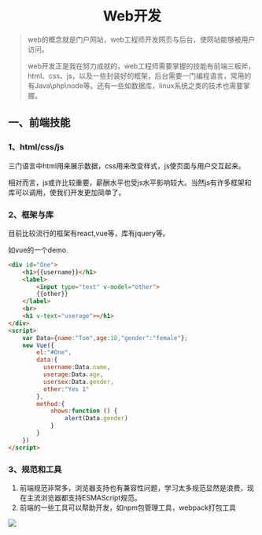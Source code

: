 # <center>Web开发</center>

> web的概念就是门户网站，web工程师开发网页与后台，使网站能够被用户访问。
>
> web开发正是我在努力成就的，web工程师需要掌握的技能有前端三板斧，html、css、js，以及一些封装好的框架，后台需要一门编程语言，常用的有Java\php\node等。还有一些如数据库，linux系统之类的技术也需要掌握。



## 一、前端技能

### 1、html/css/js

三门语言中html用来展示数据，css用来改变样式，js使页面与用户交互起来。  

相对而言，js或许比较重要，薪酬水平也受js水平影响较大。当然js有许多框架和库可以调用，使我们开发更加简单了。

### 2、框架与库

目前比较流行的框架有react,vue等，库有jquery等。

如vue的一个demo.

```html
<div id="One">
    <h1>{{username}}</h1>
    <label>
        <input type="text" v-model="other">
        {{other}}
    </label>
    <br>
    <h1 v-text="userage"></h1>
</div>
<script>
    var Data={name:"Tom",age:18,"gender":"female"};
    new Vue({
        el:"#One",
        data:{
          username:Data.name,
          userage:Data.age,
          usersex:Data.gender,
          other:"Yes 1"
        },
        method:{
            shows:function () {
                alert(Data.gender)
            }
        }
    })
</script>

```

### 3、规范和工具

1. 前端规范非常多，浏览器支持也有兼容性问题，学习太多规范显然是浪费，现在主流浏览器都支持ESMAScript规范。
2. 前端的一些工具可以帮助开发，如npm包管理工具，webpack打包工具



![](https://ss.csdn.net/p?https://mmbiz.qpic.cn/mmbiz_jpg/Pn4Sm0RsAujibm5pV7xAlozo1fslfZEkict9fFKJONGNfZfwtgjStMCYZpmw6baMM8hb7DbJvexuxBpMKvB7wxPA/640?wx_fmt=jpeg)

